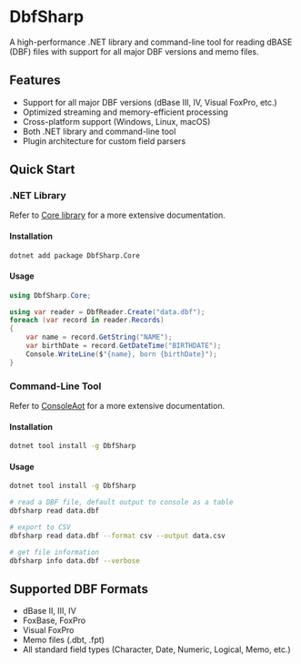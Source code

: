 # DbfSharp

A high-performance .NET library and command-line tool for reading dBASE (DBF) files with support for all major DBF versions and memo files.

## Features

- Support for all major DBF versions (dBase III, IV, Visual FoxPro, etc.)
- Optimized streaming and memory-efficient processing
- Cross-platform support (Windows, Linux, macOS)
- Both .NET library and command-line tool
- Plugin architecture for custom field parsers

## Quick Start

### .NET Library

Refer to [Core library](./DbfSharp.Core/README.md) for a more extensive documentation.

#### Installation

```bash
dotnet add package DbfSharp.Core
```

#### Usage

```csharp
using DbfSharp.Core;

using var reader = DbfReader.Create("data.dbf");
foreach (var record in reader.Records)
{
    var name = record.GetString("NAME");
    var birthDate = record.GetDateTime("BIRTHDATE");
    Console.WriteLine($"{name}, born {birthDate}");
}
```

### Command-Line Tool

Refer to [ConsoleAot](./DbfSharp.ConsoleAot/README.md) for a more extensive documentation.

#### Installation

```bash
dotnet tool install -g DbfSharp
```

#### Usage

```bash
dotnet tool install -g DbfSharp

# read a DBF file, default output to console as a table
dbfsharp read data.dbf

# export to CSV
dbfsharp read data.dbf --format csv --output data.csv

# get file information
dbfsharp info data.dbf --verbose
```

## Supported DBF Formats

- dBase II, III, IV
- FoxBase, FoxPro
- Visual FoxPro
- Memo files (.dbt, .fpt)
- All standard field types (Character, Date, Numeric, Logical, Memo, etc.)

